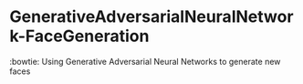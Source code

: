 # GenerativeAdversarialNeuralNetwork-FaceGeneration
:bowtie: Using Generative Adversarial Neural Networks to generate new faces
